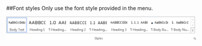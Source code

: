 <section id="templates-page-font-styles">
</section>
##Font styles
Only use the font style provided in the menu.

![](../../assets/templates-font-styles.jpg)